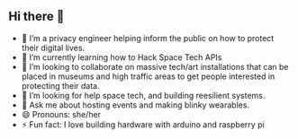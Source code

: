 ## Hi there 👋

- 🔭 I’m a privacy engineer helping inform the public on how to protect their digital lives. 
- 🌱 I’m currently learning how to Hack Space Tech APIs
- 👯 I’m looking to collaborate on massive tech/art installations that can be placed in museums and high traffic areas to get people interested in protecting their data. 
- 🤔 I’m looking for help space tech, and building reesilient systems. 
- 💬 Ask me about hosting events and making blinky wearables. 
- 😄 Pronouns: she/her
- ⚡ Fun fact: I love building hardware with arduino and raspberry pi 
